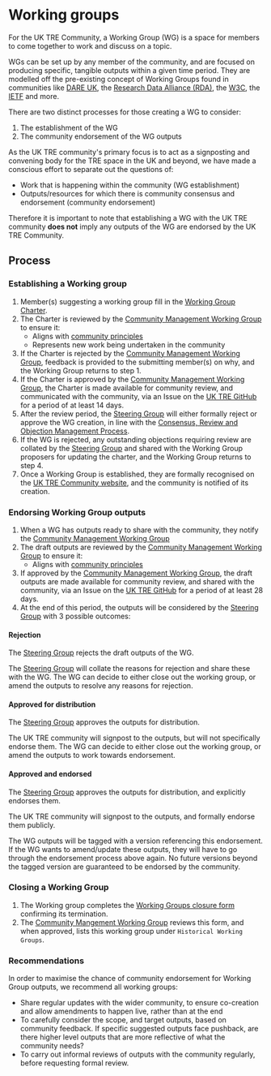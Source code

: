 # Working groups

For the UK TRE Community, a Working Group (WG) is a space for members to come together to work and discuss on a topic.

WGs can be set up by any member of the community, and are focused on producing specific, tangible outputs within a given time period.
They are modelled off the pre-existing concept of Working Groups found in communities like [DARE UK](https://dareuk.org.uk/dare-uk-launches-dynamic-collaborative-communities-invites-proposals-for-new-groups/), the [Research Data Alliance (RDA)](https://www.rd-alliance.org/groups/creating-and-managing-rda-groups/creating-or-joining-rda-working-group.html), the [W3C](https://www.w3.org/2017/Process-20170301/#GAGeneral), the [IETF](https://www.ietf.org/how/wgs/) and more.

There are two distinct processes for those creating a WG to consider:

1. The establishment of the WG
2. The community endorsement of the WG outputs

As the UK TRE community's primary focus is to act as a signposting and convening body for the TRE space in the UK and beyond, we have made a conscious effort to separate out the questions of:

- Work that is happening within the community (WG establishment)
- Outputs/resources for which there is community consensus and endorsement (community endorsement)

Therefore it is important to note that establishing a WG with the UK TRE community **does not** imply any outputs of the WG are endorsed by the UK TRE Community.


## Process
### Establishing a Working group

1. Member(s) suggesting a working group fill in the [Working Group Charter](working-group-charter.md).
2. The Charter is reviewed by the [Community Management Working Group]() to ensure it:
    - Aligns with [community principles]()
    - Represents new work being undertaken in the community
3. If the Charter is rejected by the [Community Management Working Group](), feedback is provided to the submitting member(s) on why, and the Working Group returns to step 1.
4. If the Charter is approved by the [Community Management Working Group](), the Charter is made available for community review, and communicated with the community, via an Issue on the [UK TRE GitHub](https://github.com/uk-tre/community-management) for a period of at least 14 days.
5. After the review period, the [Steering Group]() will either formally reject or approve the WG creation, in line with the [Consensus, Review and Objection Management Process](https://docs.google.com/document/d/1SxFnmMKcfsYaO4wjHdiBfGOgPATIsTwRKaLbyjoN1pA/edit?usp=sharing).
6. If the WG is rejected, any outstanding objections requiring review are collated by the [Steering Group]() and shared with the Working Group proposers for updating the charter, and the Working Group returns to step 4.
7. Once a Working Group is established, they are formally recognised on the [UK TRE Community website](https://www.uktre.org/), and the community is notified of its creation.

### Endorsing Working Group outputs

1. When a WG has outputs ready to share with the community, they notify the [Community Management Working Group]()
2. The draft outputs are reviewed by the [Community Management Working Group]() to ensure it:
    - Aligns with [community principles]()
3. If approved by the [Community Management Working Group](), the draft outputs are made available for community review, and shared with the community, via an Issue on the [UK TRE GitHub](https://github.com/uk-tre/community-management) for a period of at least 28 days.
4. At the end of this period, the outputs will be considered by the [Steering Group]() with 3 possible outcomes:

#### Rejection

The [Steering Group]() rejects the draft outputs of the WG.

The [Steering Group]() will collate the reasons for rejection and share these with the WG.
The WG can decide to either close out the working group, or amend the outputs to resolve any reasons for rejection.

#### Approved for distribution

The [Steering Group]() approves the outputs for distribution. 

The UK TRE community will signpost to the outputs, but will not specifically endorse them.
The WG can decide to either close out the working group, or amend the outputs to work towards endorsement.

#### Approved and endorsed

The [Steering Group]() approves the outputs for distribution, and explicitly endorses them.

The UK TRE community will signpost to the outputs, and formally endorse them publicly.

The WG outputs will be tagged with a version referencing this endorsement.
If the WG wants to amend/update these outputs, they will have to go through the endorsement process above again. 
No future versions beyond the tagged version are guaranteed to be endorsed by the community.


### Closing a Working Group

1. The Working group completes the [Working Groups closure form]() confirming its termination.
2. The [Community Mangement Working Group]() reviews this form, and when approved, lists this working group under `Historical Working Groups`.

### Recommendations

In order to maximise the chance of community endorsement for Working Group outputs, we recommend all working groups:
- Share regular updates with the wider community, to ensure co-creation and allow amendments to happen live, rather than at the end
- To carefully consider the scope, and target outputs, based on community feedback. If specific suggested outputs face pushback, are there higher level outputs that are more reflective of what the community needs?
- To carry out informal reviews of outputs with the community regularly, before requesting formal review.